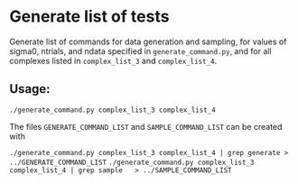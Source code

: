 Generate list of tests
======================

Generate list of commands for data generation and sampling,
for values of sigma0, ntrials, and ndata specified in `generate_command.py`,
and for all complexes listed in `complex_list_3` and `complex_list_4`.

## Usage:

`./generate_command.py complex_list_3 complex_list_4`

The files `GENERATE_COMMAND_LIST` and `SAMPLE_COMMAND_LIST` can be created with

`./generate_command.py complex_list_3 complex_list_4 | grep generate > ../GENERATE_COMMAND_LIST`
`./generate_command.py complex_list_3 complex_list_4 | grep sample   > ../SAMPLE_COMMAND_LIST` 

